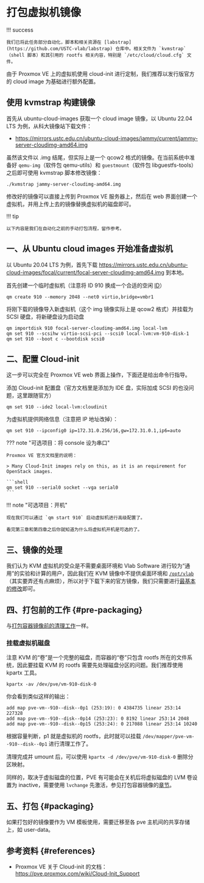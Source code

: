 # 打包虚拟机镜像

!!! success

    我们已将此任务部分自动化，脚本和相关资源在 [labstrap](https://github.com/USTC-vlab/labstrap) 仓库中。相关文件为 `kvmstrap`（shell 脚本）和其引用的 rootfs 相关内容，特别是 `/etc/cloud/cloud.cfg` 文件。

由于 Proxmox VE 上的虚拟机使用 cloud-init 进行定制，我们推荐以发行版官方的 cloud image 为基础进行额外配置。

## 使用 kvmstrap 构建镜像

首先从 ubuntu-cloud-images 获取一个 cloud image 镜像，以 Ubuntu 22.04 LTS 为例，从科大镜像站下载文件：

- <https://mirrors.ustc.edu.cn/ubuntu-cloud-images/jammy/current/jammy-server-cloudimg-amd64.img>

虽然该文件以 .img 结尾，但实际上是一个 qcow2 格式的镜像。在当前系统中准备好 `qemu-img`（软件包 qemu-utils）和 `guestmount`（软件包 libguestfs-tools）之后即可使用 kvmstrap 脚本修改镜像：

```shell
./kvmstrap jammy-server-cloudimg-amd64.img
```

修改好的镜像可以直接上传到 Proxmox VE 服务器上，然后在 web 界面创建一个虚拟机，并用上传上去的镜像替换虚拟机的磁盘即可。

!!! tip

    以下内容是我们在自动化之前的手动打包流程，留作参考。

## 一、从 Ubuntu cloud images 开始准备虚拟机

以 Ubuntu 20.04 LTS 为例，首先下载 <https://mirrors.ustc.edu.cn/ubuntu-cloud-images/focal/current/focal-server-cloudimg-amd64.img> 到本地。

首先创建一个临时虚拟机（注意将 ID 910 换成一个合适的空闲 [ID](../references/pve-ids.md)）

```shell
qm create 910 --memory 2048 --net0 virtio,bridge=vmbr1
```

将刚下载的镜像导入新虚拟机（这个 img 镜像实际上是 qcow2 格式）并挂载为 SCSI 硬盘，将新硬盘设为启动盘

```shell
qm importdisk 910 focal-server-cloudimg-amd64.img local-lvm
qm set 910 --scsihw virtio-scsi-pci --scsi0 local-lvm:vm-910-disk-1
qm set 910 --boot c --bootdisk scsi0
```

## 二、配置 Cloud-init

这一步可以完全在 Proxmox VE web 界面上操作，下面还是给出命令行指导。

添加 Cloud-init 配置盘（官方文档里是添加为 IDE 盘，实际加成 SCSI 的也没问题，这里跟随官方）

```shell
qm set 910 --ide2 local-lvm:cloudinit
```

为虚拟机提供网络信息（注意把 IP 地址改掉）：

```shell
qm set 910 --ipconfig0 ip=172.31.0.256/16,gw=172.31.0.1,ip6=auto
```

??? note "可选项目：将 console 设为串口"

    Proxmox VE 官方文档里的说明：

    > Many Cloud-Init images rely on this, as it is an requirement for OpenStack images.

    ```shell
    qm set 910 --serial0 socket --vga serial0
    ```

!!! note "可选项目：开机"

    现在我们可以通过 `qm start 910` 启动虚拟机进行高级配置了。

    看完第三章和第四章之后你就知道为什么将虚拟机开机是可选的了。

## 三、镜像的处理

我们认为 KVM 虚拟机的受众是不需要桌面环境和 Vlab Software 进行较为“通用”的实验和计算的用户，因此我们在 KVM 镜像中不提供桌面环境和 [`/opt/vlab`](../vlab-software/index.md)（其实要弄还有点麻烦），所以对于下载下来的官方镜像，我们只需要进行[最基本的修改](pack-ct-image.md#base-works)即可。

## 四、打包前的工作 {#pre-packaging}

与[打包容器镜像前的清理工作](pack-ct-image.md#pre-packaging)一样。

### 挂载虚拟机磁盘

注意 KVM 的“卷”是一个完整的磁盘，而容器的“卷”只包含 rootfs 所在的文件系统，因此要挂载 KVM 的 rootfs 需要先处理磁盘分区的问题。我们推荐使用 kpartx 工具。

```shell
kpartx -av /dev/pve/vm-910-disk-0
```

你会看到类似这样的输出：

```text
add map pve-vm--910--disk--0p1 (253:19): 0 4384735 linear 253:14 227328
add map pve-vm--910--disk--0p14 (253:23): 0 8192 linear 253:14 2048
add map pve-vm--910--disk--0p15 (253:24): 0 217088 linear 253:14 10240
```

根据容量判断，p1 就是虚拟机的 rootfs，此时就可以挂载 `/dev/mapper/pve-vm--910--disk--0p1` 进行清理工作了。

清理完成并 umount 后，可以使用 `kpartx -d /dev/pve/vm-910-disk-0` 删除分区映射。

同样的，取决于虚拟磁盘的位置，PVE 有可能会在关机后将虚拟磁盘的 LVM 卷设置为 inactive，需要使用 `lvchange` 先激活，参见打包容器镜像的[章节](pack-ct-image.md#packaging)。

## 五、打包 {#packaging}

如果打包好的镜像要作为 VM 模板使用，需要迁移至各 pve 主机间的共享存储上，如 user-data。

## 参考资料 {#references}

- Proxmox VE 关于 Cloud-init 的文档：<https://pve.proxmox.com/wiki/Cloud-Init_Support>
